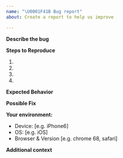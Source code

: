 ```yaml
---
name: "\U0001F41B Bug report"
about: Create a report to help us improve

---
```


<!--
Thank you for reporting a possible bug in the campus map.

Please provide a general summary of the issue in the Title above and fill in as much of the template below as you can.
-->

**Describe the bug**
<!--- Provide a more detailed description of the issue you're having -->

**Steps to Reproduce**
<!--- Provide a clear set of steps to reproduce this bug -->
1.
2.
3.
4.

**Expected Behavior**
<!--- Tell us what should happen -->

**Possible Fix**
<!--- Not required: suggest a fix or reason for the bug -->

**Your environment:**
<!-- Include as many relevant details as possible. -->
 - Device: [e.g. iPhone6]
 - OS: [e.g. iOS]
 - Browser & Version [e.g. chrome 68, safari]

**Additional context**
<!--- How has this bug affected you? What were you trying to accomplish? Provide a link to a live example or screenshots if available. -->
